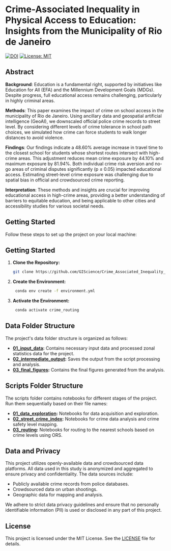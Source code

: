 # Crime-Associated Inequality in Physical Access to Education: Insights from the Municipality of Rio de Janeiro

[![DOI](https://zenodo.org/badge/934192679.svg)](https://doi.org/10.5281/zenodo.14884889)
[![License: MIT](https://img.shields.io/badge/License-MIT-yellow.svg)](https://opensource.org/licenses/MIT)

## Abstract

**Background**: Education is a fundamental right, supported by initiatives like Education for All (EFA) and the Millennium Development Goals (MDGs). Despite progress, full educational access remains challenging, particularly in highly criminal areas.

**Methods**: This paper examines the impact of crime on school access in the municipality of Rio de Janeiro. Using ancillary data and geospatial artificial intelligence (GeoAI), we downscaled official police crime records to street level. By considering different levels of crime tolerance in school path choices, we simulated how crime can force students to walk longer distances to avoid violence.

**Findings**: Our findings indicate a 48.60% average increase in travel time to the closest school for students whose shortest routes intersect with high-crime areas. This adjustment reduces mean crime exposure by 44.10% and maximum exposure by 81.94%. Both individual crime risk aversion and no-go areas of criminal disputes significantly (p ≤ 0.05) impacted educational access. Estimating street-level crime exposure was challenging due to spatial bias in official and crowdsourced crime reporting.

**Interpretation**: These methods and insights are crucial for improving educational access in high-crime areas, providing a better understanding of barriers to equitable education, and being applicable to other cities and accessibility studies for various societal needs.


<!-- 
Education is a fundamental right, supported by initiatives like Education for All (EFA) and the Millennium Development Goals (MDGs). Despite progress, full educational access remains challenging, particularly in highly criminal areas. This paper examines the impact of crime on school access in the municipality of Rio de Janeiro. Using ancillary data and geospatial artificial intelligence (GeoAI), we downscaled official police crime records to street level. By considering different levels of crime tolerance in school path choices, we simulated how crime can force students to walk longer distances to avoid violence. Our findings indicate a 48.60% average increase in travel time to the closest school for students whose shortest routes intersect with high-crime areas. This adjustment reduces mean crime exposure by 44.10% and maximum exposure by 81.94%. Both individual crime risk aversion and no-go areas of criminal disputes significantly (p ≤ 0.05) impacted educational access. Estimating street-level crime exposure was challenging due to spatial bias in official and crowdsourced crime reporting. These methods and insights are crucial for improving educational access in high-crime areas, providing a better understanding of barriers to equitable education, and being applicable to other cities and accessibility studies for various societal needs. -->


## Getting Started

Follow these steps to set up the project on your local machine:

## Getting Started

1. **Clone the Repository:**
   ```bash
   git clone https://github.com/GIScience/Crime_Associated_Inequality_in_Geographical_Access_to_Education.git
   ```
2. **Create the Environment:**
   ```bash
    conda env create -f environment.yml
    ```

3. **Activate the Environment:**
   ```bash
    conda activate crime_routing
    ```

## Data Folder Structure

The project's data folder structure is organized as follows:
- **[01_input_data](/data/01_input_data):** Contains necessary input data and processed zonal statistics data for the project.
- **[02_intermediate_output](/data/02_intermediate_output):** Saves the output from the script processing and analysis.
- **[03_final_figures](/data/03_final_figures):** Contains the final figures generated from the analysis.

## Scripts Folder Structure

The scripts folder contains notebooks for different stages of the project. Run them sequentially based on their file names:
- **[01_data_exploration](/scripts/01_data_exploration):** Notebooks for data acquisition and exploration.
- **[02_street_crime_index](/scripts/02_street_crime_index):** Notebooks for crime data analysis and crime safety level mapping.
- **[03_routing](/scripts/03_routing):** Notebooks for routing to the nearest schools based on crime levels using ORS.

## Data and Privacy

This project utilizes openly-available data and crowdsourced data platforms. All data used in this study is anonymized and aggregated to ensure privacy and confidentiality. The data sources include:

- Publicly available crime records from police databases.
- Crowdsourced data on urban shootings.
- Geographic data for mapping and analysis.

We adhere to strict data privacy guidelines and ensure that no personally identifiable information (PII) is used or disclosed in any part of this project.

## License

This project is licensed under the MIT License. See the [LICENSE](LICENSE) file for details.